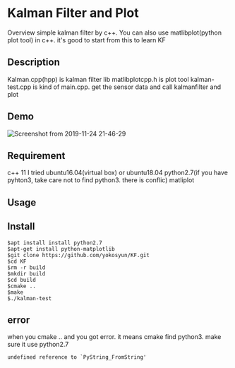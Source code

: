 Kalman Filter and Plot
=============
Overview
simple kalman filter by c++. You can also use matlibplot(python plot tool) in c++.
it's good to start from this to learn KF

## Description
Kalman.cpp(hpp) is kalman filter lib
matlibplotcpp.h is plot tool
kalman-test.cpp is kind of main.cpp. get the sensor data and call kalmanfilter and plot

## Demo
![Screenshot from 2019-11-24 21-46-29](https://user-images.githubusercontent.com/45687080/69494896-31eb2000-0f04-11ea-951e-9304ab4f59ab.png)

## Requirement
c++ 11
I tried ubuntu16.04(virtual box) or ubuntu18.04
python2.7(if you have pyhton3, take care not to find python3. there is conflic)
matliplot

## Usage

## Install
```
$apt install install python2.7
$apt-get install python-matplotlib
$git clone https://github.com/yokosyun/KF.git
$cd KF
$rm -r build
$mkdir build
$cd build
$cmake ..
$make
$./kalman-test

```

## error
when you cmake .. and you got error. it means cmake find python3. make sure it use python2.7
```
undefined reference to `PyString_FromString'
```

